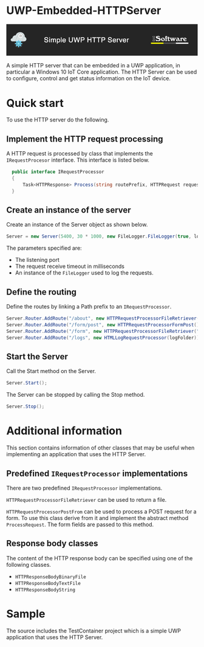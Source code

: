 # UWP-Embedded-HTTPServer
![Logo](/Images/splashLogo.png?raw=true) 

A simple HTTP server that can be embedded in a UWP application, in particular a Windows 10 IoT Core application. The HTTP Server can be used to configure, control and get status information on the IoT device.

# Quick start
To use the HTTP server do the following.

## Implement the HTTP request processing
A HTTP request is processed by class that implements the `IRequestProcesor` interface. This interface is listed below.

```c#
  public interface IRequestProcessor
  { 
      Task<HTTPResponse> Process(string routePrefix, HTTPRequest request);
  }
```

## Create an instance of the server
Create an instance of the Server object as shown below.

```c#
Server = new Server(5400, 30 * 1000, new FileLogger.FileLogger(true, logFolder));
```
The parameters specified are:
* The listening port
* The request receive timeout in milliseconds
* An instance of the `FileLogger` used to log the requests.

## Define the routing
Define the routes by linking a Path prefix to an `IRequestProcessor`.

```c#
Server.Router.AddRoute("/about", new HTTPRequestProcessorFileRetriever("about"));
Server.Router.AddRoute("/form/post", new HTTPRequestProcessorFormPost());
Server.Router.AddRoute("/form", new HTTPRequestProcessorFileRetriever("form"));
Server.Router.AddRoute("/logs", new HTMLLogRequestProcessor(logFolder));
```
## Start the Server
Call the Start method on the Server.

```c#
Server.Start();
```
The Server can be stopped by calling the Stop method.

```c#
Server.Stop();
```
# Additional information
This section contains information of other classes that may be useful when implementing an application that uses the HTTP Server.

## Predefined `IRequestProcessor` implementations
There are two predefined `IRequestProcessor` implementations.

`HTTPRequestProcessorFileRetriever` can be used to return a file.

`HTTPRequestProcessorPostFrom` can be used to process a POST request for a form. To use this class derive from it and implement the abstract method `ProcessRequest`. The form fields are passed to this method. 

## Response body classes
The content of the HTTP response body can be specified using one of the following classes.

* `HTTPResponseBodyBinaryFile`
* `HTTPResponseBodyTextFile`
* `HTTPResponseBodyString`

# Sample
The source includes the TestContainer project which is a simple UWP application that uses the HTTP Server.


